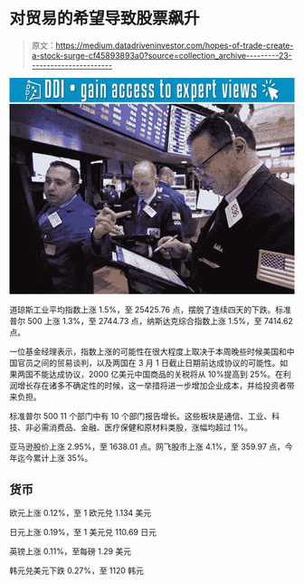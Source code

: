 # 对贸易的希望导致股票飙升

> 原文：<https://medium.datadriveninvestor.com/hopes-of-trade-create-a-stock-surge-cf45893893a0?source=collection_archive---------23----------------------->

[![](img/3a95c88f4a8f69c9785dbe82ecd7817e.png)](http://www.track.datadriveninvestor.com/1B9E)![](img/87f011b6cb03bb4fa2e7612805a43e1b.png)

道琼斯工业平均指数上涨 1.5%，至 25425.76 点，摆脱了连续四天的下跌。标准普尔 500 上涨 1.3%，至 2744.73 点，纳斯达克综合指数上涨 1.5%，至 7414.62 点。

一位基金经理表示，指数上涨的可能性在很大程度上取决于本周晚些时候美国和中国官员之间的贸易谈判，以及两国在 3 月 1 日截止日期前达成协议的可能性。如果两国不能达成协议，2000 亿美元中国商品的关税将从 10%提高到 25%。在利润增长存在诸多不确定性的时候，这一举措将进一步增加企业成本，并给投资者带来负担。

标准普尔 500 11 个部门中有 10 个部门报告增长。这些板块是通信、工业、科技、非必需消费品、金融、医疗保健和原材料类股，涨幅均超过 1%。

亚马逊股价上涨 2.95%，至 1638.01 点。网飞股市上涨 4.1%，至 359.97 点，今年迄今累计上涨 35%。

## 货币

欧元上涨 0.12%，至 1 欧元兑 1.134 美元

日元上涨 0.19%，至 1 美元兑 110.69 日元

英镑上涨 0.11%，至每磅 1.29 美元

韩元兑美元下跌 0.27%，至 1120 韩元